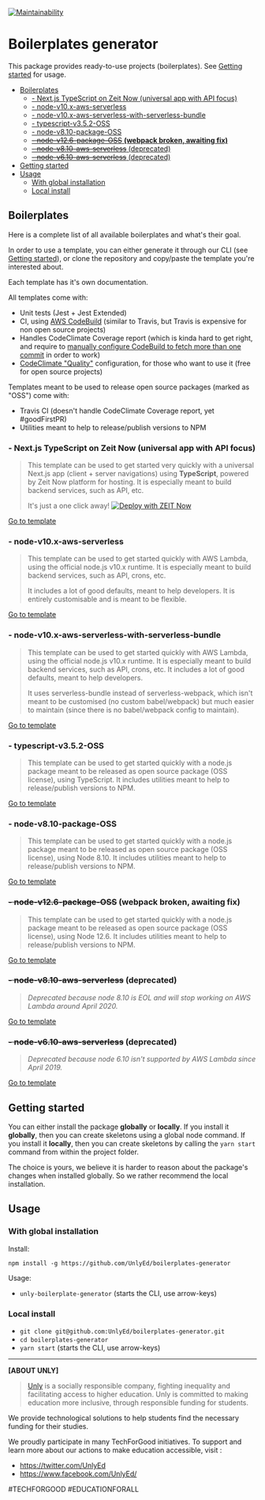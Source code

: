 [![Maintainability](https://api.codeclimate.com/v1/badges/73c7f933ea88c7f1c239/maintainability)](https://codeclimate.com/github/UnlyEd/boilerplates-generator/maintainability)

# Boilerplates generator

This package provides ready-to-use projects (boilerplates). 
See [Getting started](#getting-started) for usage.

<!-- toc -->

- [Boilerplates](#boilerplates)
  * [- Next.js TypeScript on Zeit Now (universal app with API focus)](#--nextjs-typescript-on-zeit-now-universal-app-with-api-focus)
  * [- node-v10.x-aws-serverless](#--node-v10x-aws-serverless)
  * [- node-v10.x-aws-serverless-with-serverless-bundle](#--node-v10x-aws-serverless-with-serverless-bundle)
  * [- typescript-v3.5.2-OSS](#--typescript-v352-oss)
  * [- node-v8.10-package-OSS](#--node-v810-package-oss)
  * [~~- node-v12.6-package-OSS~~ **(webpack broken, awaiting fix)**](#--node-v126-package-oss-webpack-broken-awaiting-fix)
  * [~~- node-v8.10-aws-serverless~~ (deprecated)](#--node-v810-aws-serverless-deprecated)
  * [~~- node-v6.10-aws-serverless~~ (deprecated)](#--node-v610-aws-serverless-deprecated)
- [Getting started](#getting-started)
- [Usage](#usage)
  * [With global installation](#with-global-installation)
  * [Local install](#local-install)

<!-- tocstop -->

## Boilerplates

Here is a complete list of all available boilerplates and what's their goal.

In order to use a template, you can either generate it through our CLI (see [Getting started](#getting-started)), or clone the repository and copy/paste the template you're interested about.

Each template has it's own documentation.

All templates come with:
- Unit tests (Jest + Jest Extended)
- CI, using [AWS CodeBuild](https://aws.amazon.com/fr/codebuild/) (similar to Travis, but Travis is expensive for non open source projects)
- Handles CodeClimate Coverage report (which is kinda hard to get right, and require to [manually configure CodeBuild to fetch more than one commit](https://github.com/codeclimate/test-reporter/issues/379) in order to work)
- [CodeClimate "Quality"](https://codeclimate.com/) configuration, for those who want to use it (free for open source projects)

Templates meant to be used to release open source packages (marked as "OSS") come with:
- Travis CI (doesn't handle CodeClimate Coverage report, yet #goodFirstPR)
- Utilities meant to help to release/publish versions to NPM

### - Next.js TypeScript on Zeit Now (universal app with API focus)

> This template can be used to get started very quickly with a universal Next.js app (client + server navigations) using **TypeScript**, powered by Zeit Now platform for hosting.
> It is especially meant to build backend services, such as API, etc.
>
> It's just a one click away! 
> [![Deploy with ZEIT Now](https://zeit.co/button)](https://zeit.co/new/project?template=https://github.com/UnlyEd/next-typescript-api-zeit-boilerplate)

[Go to template](./templates/next-typescript-api-zeit)

### - node-v10.x-aws-serverless

> This template can be used to get started quickly with AWS Lambda, using the official node.js v10.x runtime.
> It is especially meant to build backend services, such as API, crons, etc.
>
> It includes a lot of good defaults, meant to help developers. It is entirely customisable and is meant to be flexible.

[Go to template](./templates/node-v10.x-aws-serverless)

### - node-v10.x-aws-serverless-with-serverless-bundle

> This template can be used to get started quickly with AWS Lambda, using the official node.js v10.x runtime.
> It is especially meant to build backend services, such as API, crons, etc.
> It includes a lot of good defaults, meant to help developers. 
>
> It uses serverless-bundle instead of serverless-webpack, which isn't meant to be customised (no custom babel/webpack) 
> but much easier to maintain (since there is no babel/webpack config to maintain).

[Go to template](./templates/node-v10.x-aws-serverless-with-serverless-bundle)

### - typescript-v3.5.2-OSS

> This template can be used to get started quickly with a node.js package meant to be released as open source package (OSS license), using TypeScript.
> It includes utilities meant to help to release/publish versions to NPM.

[Go to template](./templates/typescript-v3.5.2-OSS)

### - node-v8.10-package-OSS

> This template can be used to get started quickly with a node.js package meant to be released as open source package (OSS license), using Node 8.10.
> It includes utilities meant to help to release/publish versions to NPM.

[Go to template](templates/node-v8.10-package-OSS)

### ~~- node-v12.6-package-OSS~~ **(webpack broken, awaiting fix)**

> This template can be used to get started quickly with a node.js package meant to be released as open source package (OSS license), using Node 12.6.
> It includes utilities meant to help to release/publish versions to NPM.

[Go to template](templates/node-v12.6.0-package-OSS)

### ~~- node-v8.10-aws-serverless~~ (deprecated)

> _Deprecated because node 8.10 is EOL and will stop working on AWS Lambda around April 2020._

[Go to template](./templates/node-v8.10-aws-serverless)

### ~~- node-v6.10-aws-serverless~~ (deprecated)

> _Deprecated because node 6.10 isn't supported by AWS Lambda since April 2019._

[Go to template](./templates/node-v6.10-aws-serverless)

## Getting started

You can either install the package **globally** or **locally**.
If you install it **globally**, then you can create skeletons using a global node command.
If you install it **locally**, then you can create skeletons by calling the `yarn start` command from within the project folder.

The choice is yours, we believe it is harder to reason about the package's changes when installed globally. 
So we rather recommend the local installation.

## Usage

### With global installation
Install:

```
npm install -g https://github.com/UnlyEd/boilerplates-generator
```

Usage:
- `unly-boilerplate-generator` (starts the CLI, use arrow-keys)

### Local install
- `git clone git@github.com:UnlyEd/boilerplates-generator.git`
- `cd boilerplates-generator`
- `yarn start` (starts the CLI, use arrow-keys)

---

**[ABOUT UNLY]**

> [Unly](https://unly.org) is a socially responsible company, fighting inequality and facilitating access to higher education. 
> Unly is committed to making education more inclusive, through responsible funding for students. 

We provide technological solutions to help students find the necessary funding for their studies. 

We proudly participate in many TechForGood initiatives. To support and learn more about our actions to make education accessible, visit : 
- https://twitter.com/UnlyEd
- https://www.facebook.com/UnlyEd/

#TECHFORGOOD #EDUCATIONFORALL
